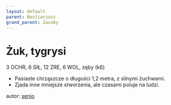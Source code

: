 ```yaml
---
layout: default
parent: Bestiariusz
grand_parent: Zasoby
---
```


# Żuk, tygrysi

3 OCHR, 6 SIŁ, 12 ZRE, 6 WOL, zęby (k6)

- Pasiaste chrząszcze o długości 1,2 metra, z silnymi żuchwami.  
- Zjada inne mniejsze stworzenia, ale czasami poluje na ludzi.

autor: [xenio](https://xenioinabottle.blogspot.com)